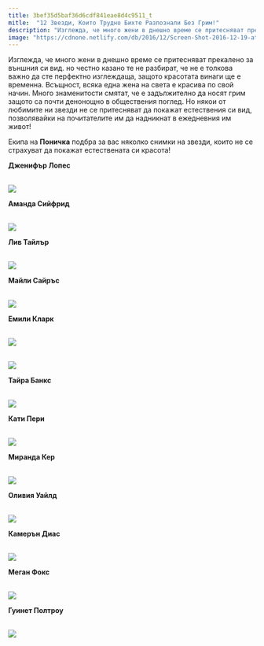 ```yaml
---
title: 3bef35d5baf36d6cdf841eae8d4c9511_t
mitle:  "12 Звезди, Които Трудно Бихте Разпознали Без Грим!"
description: "Изглежда, че много жени в днешно време се притесняват прекалено за външния си вид. но честно казано те не разбират, че не е толкова важно да сте перфектно изглеждаща,"
image: "https://cdnone.netlify.com/db/2016/12/Screen-Shot-2016-12-19-at-8.57.39-PM.png"
---
```


 <p>Изглежда, че много жени в днешно време се притесняват прекалено за външния си вид. но честно казано те не разбират, че не е толкова важно да сте перфектно изглеждаща, защото красотата винаги ще е временна. Всъщност, всяка една жена на света е красива по свой начин. Много знаменитости смятат, че е задължително да носят грим защото са почти денонощно в обществения поглед. Но някои от любимите ни звезди не се притесняват да покажат естествения си вид, позволявайки на почитателите им да надникнат в ежедневния им живот!</p>       <p>Екипа на <strong>Поничка</strong> подбра за вас няколко снимки на звезди, които не се страхуват да покажат естествената си красота!</p> <p><strong>Дженифър Лопес</strong></p> <p> <br/><img src="https://cdnone.netlify.com/db/2016/12/Screen-Shot-2016-12-19-at-8.57.39-PM.png"/></p>       <p><strong>Аманда Сийфрид</strong></p> <p> <br/><img src="https://cdnone.netlify.com/db/2016/12/Screen-Shot-2016-12-19-at-8.57.48-PM.png"/></p> <p><strong>Лив Тайлър</strong></p> <p> <br/><img src="https://cdnone.netlify.com/db/2016/12/Screen-Shot-2016-12-19-at-8.57.55-PM.png"/></p>       <p><strong>Майли Сайръс</strong></p> <p> <br/><img src="https://cdnone.netlify.com/db/2016/12/Screen-Shot-2016-12-19-at-8.58.02-PM.png"/></p> <p><strong>Емили Кларк</strong></p> <p> <br/><img src="https://cdnone.netlify.com/db/2017/08/em1.jpg"/><br/></p> <p> <br/><img src="https://cdnone.netlify.com/db/2017/08/Screen-Shot-2017-08-30-at-8.32.10-PM.png"/></p> <p><strong>Тайра Банкс</strong></p>      <p> <br/><img src="https://cdnone.netlify.com/db/2016/12/Screen-Shot-2016-12-19-at-8.58.10-PM.png"/></p>  <p><strong>Кати Пери</strong></p> <p> <br/><img src="https://cdnone.netlify.com/db/2016/12/Screen-Shot-2016-12-19-at-8.58.19-PM.png"/></p>  <p><strong>Миранда Кер</strong></p>      <p> <br/><img src="https://cdnone.netlify.com/db/2016/12/Screen-Shot-2016-12-19-at-8.58.27-PM.png"/></p> <p><strong>Оливия Уайлд</strong></p> <p> <br/><img src="https://cdnone.netlify.com/db/2016/12/Screen-Shot-2016-12-19-at-8.58.35-PM.png"/></p>  <p><strong>Камерън Диас</strong></p> <p> <br/><img src="https://cdnone.netlify.com/db/2016/12/Screen-Shot-2016-12-19-at-8.58.45-PM.png"/></p> <p><strong>Меган Фокс</strong></p> <p> <br/><img src="https://cdnone.netlify.com/db/2016/12/Screen-Shot-2016-12-19-at-8.58.58-PM.png"/></p>  <p><strong>Гуинет Полтроу</strong></p> <p> <br/><img src="https://cdnone.netlify.com/db/2016/12/Screen-Shot-2016-12-19-at-8.59.11-PM.png"/></p>       